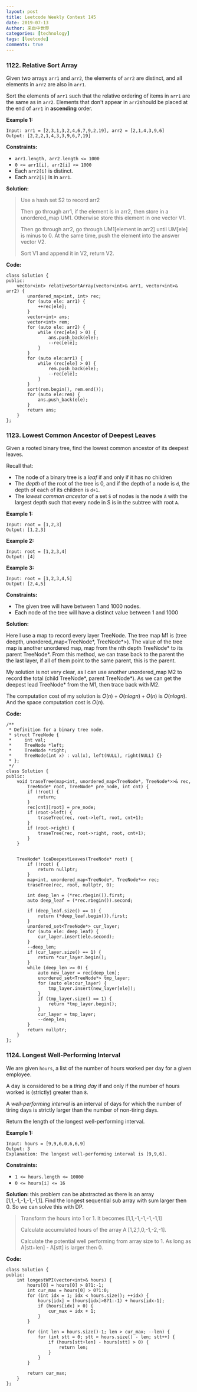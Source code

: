```yaml
---
layout: post
title: Leetcode Weekly Contest 145
date: 2019-07-13
Author: 来自中世界
categories: [technology]
tags: [leetcode]
comments: true
---
```


### 1122. Relative Sort Array

Given two arrays `arr1` and `arr2`, the elements of `arr2` are distinct, and all elements in `arr2` are also in `arr1`.

Sort the elements of `arr1` such that the relative ordering of items in `arr1` are the same as in `arr2`.  Elements that don't appear in `arr2`should be placed at the end of `arr1` in **ascending** order.

**Example 1:**

```
Input: arr1 = [2,3,1,3,2,4,6,7,9,2,19], arr2 = [2,1,4,3,9,6]
Output: [2,2,2,1,4,3,3,9,6,7,19]
```

**Constraints:**

- `arr1.length, arr2.length <= 1000`
- `0 <= arr1[i], arr2[i] <= 1000`
- Each `arr2[i]` is distinct.
- Each `arr2[i]` is in `arr1`.

**Solution:** 

> Use a hash set S2 to record arr2
>
> Then go through arr1, if the element is in arr2, then store in a unordered_map UM1. Otherwise store this element in one vector V1. 
>
> Then go through arr2, go through UM1[element in arr2] until UM[ele] is minus to 0. At the same time, push the element into the answer vector V2.
>
> Sort V1 and append it in V2, return V2.

**Code:**

```
class Solution {
public:
    vector<int> relativeSortArray(vector<int>& arr1, vector<int>& arr2) {
        unordered_map<int, int> rec;
        for (auto ele: arr1) {
            ++rec[ele];
        }
        vector<int> ans;
        vector<int> rem;
        for (auto ele: arr2) {
            while (rec[ele] > 0) {
                ans.push_back(ele);
                --rec[ele];
            }
        }
        for (auto ele:arr1) {
            while (rec[ele] > 0) {
                rem.push_back(ele);
                --rec[ele];
            } 
        }
        sort(rem.begin(), rem.end());
        for (auto ele:rem) {
            ans.push_back(ele);
        }
        return ans;
    }
};
```

### 1123. Lowest Common Ancestor of Deepest Leaves

Given a rooted binary tree, find the lowest common ancestor of its deepest leaves.

Recall that:

- The node of a binary tree is a *leaf* if and only if it has no children
- The *depth* of the root of the tree is 0, and if the depth of a node is `d`, the depth of each of its children is `d+1`.
- The *lowest common ancestor* of a set `S` of nodes is the node `A` with the largest depth such that every node in S is in the subtree with root `A`.

**Example 1:**

```
Input: root = [1,2,3]
Output: [1,2,3]
```

**Example 2:**

```
Input: root = [1,2,3,4]
Output: [4]
```

**Example 3:**

```
Input: root = [1,2,3,4,5]
Output: [2,4,5]
```

**Constraints:**

- The given tree will have between 1 and 1000 nodes.
- Each node of the tree will have a distinct value between 1 and 1000

**Solution:**

Here I use a map to record every layer TreeNode. The tree map M1 is (tree deepth, unordered_map<TreeNode\*, TreeNode\*>). The value of the  tree map is another unordered map, map from the nth depth TreeNode* to its parent TreeNode\*. From this method, we can trase back to the parent the the last layer, if all of them point to the same parent, this is the parent. 

My solution is not very clear, as I can use another unordered_map M2 to record the total (child TreeNode\*, parent TreeNode\*). As we can get the deepest lead TreeNode\* from the M1, then trace back with M2.

The computation cost of my solution is $O(n) + O(n log n) + O(n)$ is $O(n log n)$. And the space computation cost is $O(n)$.

**Code:**

```
/**
 * Definition for a binary tree node.
 * struct TreeNode {
 *     int val;
 *     TreeNode *left;
 *     TreeNode *right;
 *     TreeNode(int x) : val(x), left(NULL), right(NULL) {}
 * };
 */
class Solution {
public:
    void traseTree(map<int, unordered_map<TreeNode*, TreeNode*>>& rec, 
        TreeNode* root, TreeNode* pre_node, int cnt) {
        if (!root) {
            return;
        }
        rec[cnt][root] = pre_node;
        if (root->left) {
            traseTree(rec, root->left, root, cnt+1);
        }
        if (root->right) {
            traseTree(rec, root->right, root, cnt+1);
        }
    }
    
    
    TreeNode* lcaDeepestLeaves(TreeNode* root) {
        if (!root) {
            return nullptr;
        }
        map<int, unordered_map<TreeNode*, TreeNode*>> rec;
        traseTree(rec, root, nullptr, 0);

        int deep_len = (*rec.rbegin()).first;
        auto deep_leaf = (*rec.rbegin()).second;
        
        if (deep_leaf.size() == 1) {
            return (*deep_leaf.begin()).first;
        }
        unordered_set<TreeNode*> cur_layer;
        for (auto ele: deep_leaf) {
            cur_layer.insert(ele.second);
        }
        --deep_len;
        if (cur_layer.size() == 1) {
            return *cur_layer.begin();
        }
        while (deep_len >= 0) {
            auto new_layer = rec[deep_len];
            unordered_set<TreeNode*> tmp_layer;
            for (auto ele:cur_layer) {
                tmp_layer.insert(new_layer[ele]);
            }
            if (tmp_layer.size() == 1) {
                return *tmp_layer.begin();
            }
            cur_layer = tmp_layer;
            --deep_len;
        }
        return nullptr;
    }
};
```

### 1124. Longest Well-Performing Interval

We are given `hours`, a list of the number of hours worked per day for a given employee.

A day is considered to be a *tiring day* if and only if the number of hours worked is (strictly) greater than `8`.

A *well-performing interval* is an interval of days for which the number of tiring days is strictly larger than the number of non-tiring days.

Return the length of the longest well-performing interval.

**Example 1:**

```
Input: hours = [9,9,6,0,6,6,9]
Output: 3
Explanation: The longest well-performing interval is [9,9,6].
```

**Constraints:**

- `1 <= hours.length <= 10000`
- `0 <= hours[i] <= 16`

**Solution:**  this problem can be abstracted as there is an array [1,1,-1,-1,-1,-1,1]. Find the longest sequential sub array with sum larger then 0. So we can solve this with DP. 

> Transform the hours into 1 or 1. It becomes [1,1,-1,-1,-1,-1,1]
>
> Calculate accumulated hours of the array A [1,2,1,0,-1,-2,-1].
>
> Calculate the potential well performing from array size to 1. As long as A[stt+len] - A[stt] is larger then 0.

**Code:**

```
class Solution {
public:
    int longestWPI(vector<int>& hours) {
        hours[0] = hours[0] > 8?1:-1;
        int cur_max = hours[0] > 0?1:0;
        for (int idx = 1; idx < hours.size(); ++idx) {
            hours[idx] = (hours[idx]>8?1:-1) + hours[idx-1];
            if (hours[idx] > 0) {
                cur_max = idx + 1;
            }
        }
        
        for (int len = hours.size()-1; len > cur_max; --len) {
            for (int stt = 0; stt < hours.size() - len; stt++) {
                if (hours[stt+len] - hours[stt] > 0) {
                    return len;
                }
            }
        }
        
        return cur_max;
    }
};
```



 

 